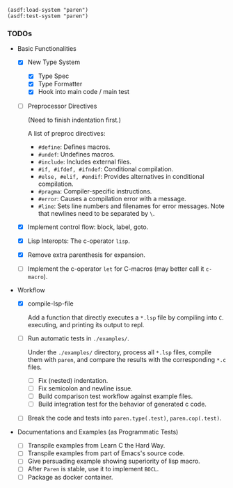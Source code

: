 ``` common-lisp
(asdf:load-system "paren")
(asdf:test-system "paren")
```

### TODOs

+ Basic Functionalities

  + [X] New Type System
    + [X] Type Spec
    + [X] Type Formatter
    + [X] Hook into main code / main test
  + [ ] Preprocessor Directives 
  
    (Need to finish indentation first.)
        
    A list of preproc directives:
    + `#define`: Defines macros.
    + `#undef`: Undefines macros.
    + `#include`: Includes external files.
    + `#if, #ifdef, #ifndef`: Conditional compilation.
    + `#else, #elif, #endif`: Provides alternatives in conditional compilation.
    + `#pragma`: Compiler-specific instructions.
    + `#error`: Causes a compilation error with a message.
    + `#line`: Sets line numbers and filenames for error messages.
    Note that newlines need to be separated by `\`.
        
  + [X] Implement control flow: block, label, goto.
  + [X] Lisp Interopts: The c-operator `lisp`.
  + [X] Remove extra parenthesis for expansion.
  + [ ] Implement the c-operator `let` for C-macros (may better call it `c-macro`).

+ Workflow

  + [X] compile-lsp-file 
  
    Add a function that directly executes a `*.lsp` file by compiling into
    `C`. executing, and printing its output to repl.
    
  + [ ] Run automatic tests in `./examples/`.
  
    Under the `./examples/` directory, process all `*.lsp` files, compile them
    with `paren`, and compare the results with the corresponding `*.c` files.
    
    + [ ] Fix (nested) indentation.
    + [ ] Fix semicolon and newline issue.
    + [ ] Build comparison test workflow against example files.
    + [ ] Build integration test for the behavior of generated c code.
    
  + [ ] Break the code and tests into `paren.type(.test)`, `paren.cop(.test)`.

+ Documentations and Examples (as Programmatic Tests)

  + [ ] Transpile examples from Learn C the Hard Way.
  + [ ] Transpile examples from part of Emacs's source code.
  + [ ] Give persuading example showing superiority of lisp macro.
  + [ ] After `Paren` is stable, use it to implement `BOCL`.
  + [ ] Package as docker container.
